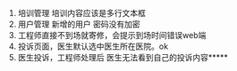 1. 培训管理  培训内容应该是多行文本框
2. 用户管理  新增的用户 密码没有加密
3. 工程师直接不到场就寄修，会提示到场时间错误web端
4. 投诉页面，医生默认选中医生所在医院。ok
5. 医生投诉，工程师处理后 医生无法看到自己的投诉内容*****

